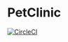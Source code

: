 # PetClinic

[![CircleCI](https://circleci.com/gh/mlucian92/petclinic.svg?style=svg)](https://circleci.com/gh/mlucian92/petclinic)

